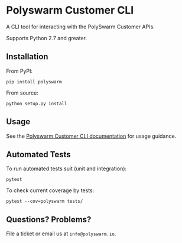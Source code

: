 
# Polyswarm Customer CLI

A CLI tool for interacting with the PolySwarm Customer APIs.

Supports Python 2.7 and greater.

## Installation

From PyPI:

    pip install polyswarm

From source:

    python setup.py install

## Usage


See the [Polyswarm Customer CLI documentation](https://docs.polyswarm.io/docs/polyswarm-customer-cli) for usage guidance.

## Automated Tests

To run automated tests suit (unit and integration):

    pytest

To check current coverage by tests:

    pytest --cov=polyswarm tests/

## Questions? Problems?

File a ticket or email us at `info@polyswarm.io`.
